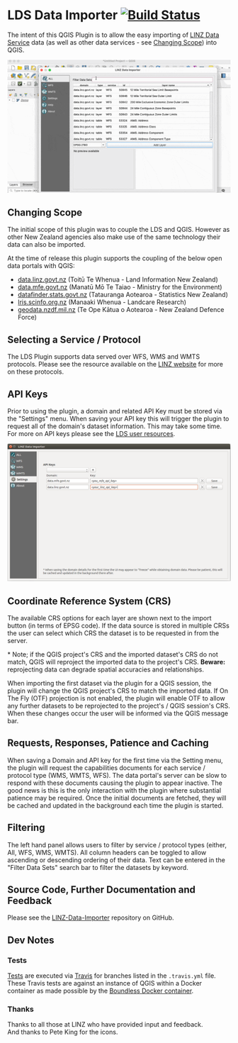 # LDS Data Importer [![Build Status](https://api.travis-ci.com/linz/linz-data-importer.svg?token=4YGqrWWw1nJqpi344cuy&branch=master_qgis3)](https://travis-ci.com/linz/linz-data-importer)

The intent of this QGIS Plugin is to allow the easy importing of 
[LINZ Data Service](data.govt.linz.nz) data (as well as other data services - 
see [Changing Scope](https://github.com/linz/linz-data-importer/#changing-Scope)) 
 into QGIS. 

![](https://github.com/linz/linz-data-importer/blob/master_qgis3/images/import_example.gif)

## Changing Scope
The initial scope of this plugin was to couple the LDS and QGIS. However 
as other New Zealand agencies also make use of the same technology their data 
can also be imported.

At the time of release this plugin supports the coupling of the below open data portals with QGIS:
* [data.linz.govt.nz](data.linz.govt.nz) (Toitū Te Whenua - Land Information New Zealand)
* [data.mfe.govt.nz](data.mfe.govt.nz) (Manatū Mō Te Taiao - Ministry for the Environment)
* [datafinder.stats.govt.nz](datafinder.stats.govt.nz) (Tatauranga Aotearoa - Statistics New Zealand)
* [lris.scinfo.org.nz](lris.scinfo.org.nz) (Manaaki Whenua - Landcare Research)
* [geodata.nzdf.mil.nz](geodata.nzdf.mil.nz) (Te Ope Kātua o Aotearoa - New Zealand Defence Force)

## Selecting a Service / Protocol
The LDS Plugin supports data served over WFS, WMS and WMTS protocols. 
Please see the resource available on the 
[LINZ website](http://www.linz.govt.nz/data/linz-data-service/guides-and-documentation/which-web-service-should-i-use) for more on these protocols. 

## API Keys 
Prior to using the plugin, a domain and related API Key must be stored via the "Settings" menu.
When saving your API key this will trigger the plugin to request all of the domain's dataset information. This may take some time.
For more on API keys please see the [LDS user resources](http://www.linz.govt.nz/data/linz-data-service/guides-and-documentation/creating-an-api-key). 


![Example of Domains configured via the settings menu](https://github.com/linz/linz-data-importer/blob/master_qgis3/images/settings_example.png)


## Coordinate Reference System (CRS)
The available CRS options for each layer are shown next to the import button (in 
terms of EPSG code). If the data source is stored in multiple CRSs the user
can select which CRS the dataset is to be requested in from the server. 

\* Note; if the QGIS project's CRS and the imported dataset's CRS do not
match, QGIS will reproject the imported data to the project's CRS.
**Beware:** reprojecting data can degrade spatial accuracies and relationships.

When importing the first dataset via the plugin for a QGIS session, the plugin 
will change the QGIS project's CRS to match the imported data. If On The Fly (OTF)
projection is not enabled, the plugin will enable OTF to allow any 
further datasets to be reprojected to the project's / QGIS session's CRS. 
When these changes occur the user will be informed via the QGIS message bar.

## Requests, Responses, Patience and Caching
When saving a Domain and API key for the first time via the Setting menu, the plugin 
will request the capabilities documents for each service / protocol type (WMS, WMTS, WFS). 
The data portal's server can be slow to respond with these documents causing the 
plugin to appear inactive. The good news is this is the only interaction with the 
plugin where substantial patience may be required. Once the initial documents
are fetched, they will be cached and updated in the background each time 
the plugin is started.
## Filtering
The left hand panel allows users to filter by service / protocol types (either, All, WFS, WMS, WMTS).
All column headers can be toggled to allow ascending or descending ordering of their data.
Text can be entered in the "Filter Data Sets" search bar to filter the datasets by keyword. 
## Source Code, Further Documentation and Feedback
Please see the [LINZ-Data-Importer](https://github.com/linz/linz-data-importer/) repository on GitHub.

## Dev Notes

### Tests
[Tests](https://github.com/linz/linz-data-importer/tree/master_qgis3/linz-data-importer/tests)
 are executed via [Travis](https://travis-ci.com/linz/linz-data-importer)
for branches listed in the `.travis.yml` file. These Travis tests are against
an instance of QGIS within a Docker container as made possible by the 
[Boundless Docker container](https://hub.docker.com/r/boundlessgeo/qgis-testing-environment/). 


### Thanks
Thanks to all those at LINZ who have provided input and feedback.  
And thanks to Pete King for the icons.
